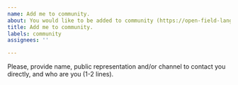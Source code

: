 ```yaml
---
name: Add me to community.
about: You would like to be added to community (https://open-field-language.com/).
title: Add me to community.
labels: community
assignees: ''

---
```


Please, provide name, public representation and/or channel to contact you directly, and who are you (1-2 lines).

